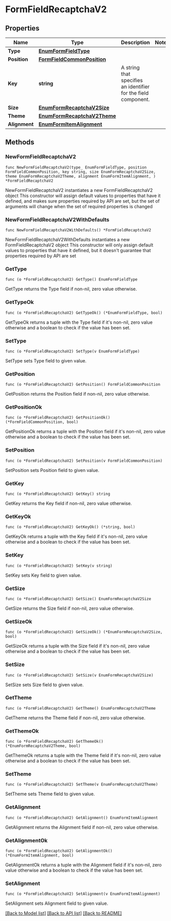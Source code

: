 # FormFieldRecaptchaV2

## Properties

Name | Type | Description | Notes
------------ | ------------- | ------------- | -------------
**Type** | [**EnumFormFieldType**](EnumFormFieldType.md) |  | 
**Position** | [**FormFieldCommonPosition**](FormFieldCommonPosition.md) |  | 
**Key** | **string** | A string that specifies an identifier for the field component. | 
**Size** | [**EnumFormRecaptchaV2Size**](EnumFormRecaptchaV2Size.md) |  | 
**Theme** | [**EnumFormRecaptchaV2Theme**](EnumFormRecaptchaV2Theme.md) |  | 
**Alignment** | [**EnumFormItemAlignment**](EnumFormItemAlignment.md) |  | 

## Methods

### NewFormFieldRecaptchaV2

`func NewFormFieldRecaptchaV2(type_ EnumFormFieldType, position FormFieldCommonPosition, key string, size EnumFormRecaptchaV2Size, theme EnumFormRecaptchaV2Theme, alignment EnumFormItemAlignment, ) *FormFieldRecaptchaV2`

NewFormFieldRecaptchaV2 instantiates a new FormFieldRecaptchaV2 object
This constructor will assign default values to properties that have it defined,
and makes sure properties required by API are set, but the set of arguments
will change when the set of required properties is changed

### NewFormFieldRecaptchaV2WithDefaults

`func NewFormFieldRecaptchaV2WithDefaults() *FormFieldRecaptchaV2`

NewFormFieldRecaptchaV2WithDefaults instantiates a new FormFieldRecaptchaV2 object
This constructor will only assign default values to properties that have it defined,
but it doesn't guarantee that properties required by API are set

### GetType

`func (o *FormFieldRecaptchaV2) GetType() EnumFormFieldType`

GetType returns the Type field if non-nil, zero value otherwise.

### GetTypeOk

`func (o *FormFieldRecaptchaV2) GetTypeOk() (*EnumFormFieldType, bool)`

GetTypeOk returns a tuple with the Type field if it's non-nil, zero value otherwise
and a boolean to check if the value has been set.

### SetType

`func (o *FormFieldRecaptchaV2) SetType(v EnumFormFieldType)`

SetType sets Type field to given value.


### GetPosition

`func (o *FormFieldRecaptchaV2) GetPosition() FormFieldCommonPosition`

GetPosition returns the Position field if non-nil, zero value otherwise.

### GetPositionOk

`func (o *FormFieldRecaptchaV2) GetPositionOk() (*FormFieldCommonPosition, bool)`

GetPositionOk returns a tuple with the Position field if it's non-nil, zero value otherwise
and a boolean to check if the value has been set.

### SetPosition

`func (o *FormFieldRecaptchaV2) SetPosition(v FormFieldCommonPosition)`

SetPosition sets Position field to given value.


### GetKey

`func (o *FormFieldRecaptchaV2) GetKey() string`

GetKey returns the Key field if non-nil, zero value otherwise.

### GetKeyOk

`func (o *FormFieldRecaptchaV2) GetKeyOk() (*string, bool)`

GetKeyOk returns a tuple with the Key field if it's non-nil, zero value otherwise
and a boolean to check if the value has been set.

### SetKey

`func (o *FormFieldRecaptchaV2) SetKey(v string)`

SetKey sets Key field to given value.


### GetSize

`func (o *FormFieldRecaptchaV2) GetSize() EnumFormRecaptchaV2Size`

GetSize returns the Size field if non-nil, zero value otherwise.

### GetSizeOk

`func (o *FormFieldRecaptchaV2) GetSizeOk() (*EnumFormRecaptchaV2Size, bool)`

GetSizeOk returns a tuple with the Size field if it's non-nil, zero value otherwise
and a boolean to check if the value has been set.

### SetSize

`func (o *FormFieldRecaptchaV2) SetSize(v EnumFormRecaptchaV2Size)`

SetSize sets Size field to given value.


### GetTheme

`func (o *FormFieldRecaptchaV2) GetTheme() EnumFormRecaptchaV2Theme`

GetTheme returns the Theme field if non-nil, zero value otherwise.

### GetThemeOk

`func (o *FormFieldRecaptchaV2) GetThemeOk() (*EnumFormRecaptchaV2Theme, bool)`

GetThemeOk returns a tuple with the Theme field if it's non-nil, zero value otherwise
and a boolean to check if the value has been set.

### SetTheme

`func (o *FormFieldRecaptchaV2) SetTheme(v EnumFormRecaptchaV2Theme)`

SetTheme sets Theme field to given value.


### GetAlignment

`func (o *FormFieldRecaptchaV2) GetAlignment() EnumFormItemAlignment`

GetAlignment returns the Alignment field if non-nil, zero value otherwise.

### GetAlignmentOk

`func (o *FormFieldRecaptchaV2) GetAlignmentOk() (*EnumFormItemAlignment, bool)`

GetAlignmentOk returns a tuple with the Alignment field if it's non-nil, zero value otherwise
and a boolean to check if the value has been set.

### SetAlignment

`func (o *FormFieldRecaptchaV2) SetAlignment(v EnumFormItemAlignment)`

SetAlignment sets Alignment field to given value.



[[Back to Model list]](../README.md#documentation-for-models) [[Back to API list]](../README.md#documentation-for-api-endpoints) [[Back to README]](../README.md)


